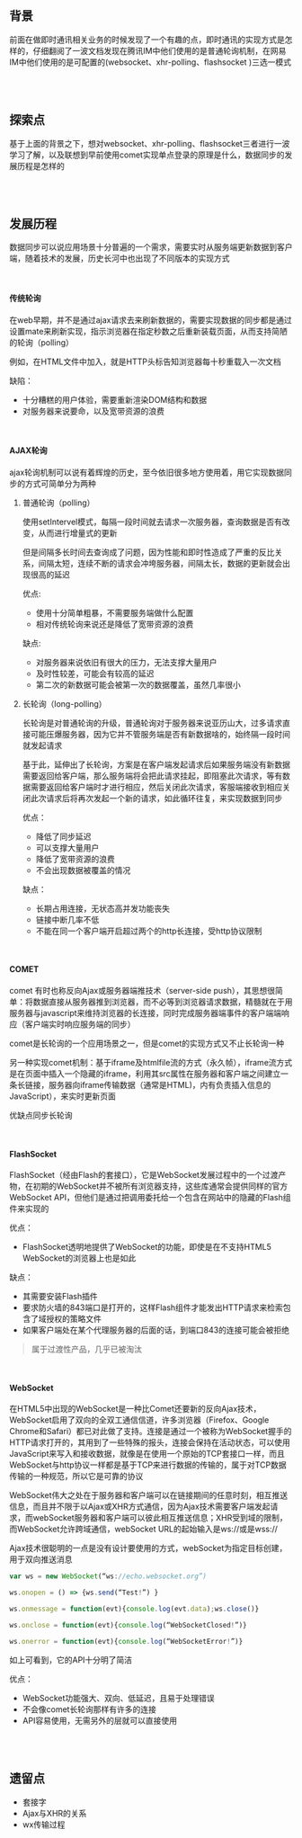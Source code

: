 ## 背景

前面在做即时通讯相关业务的时候发现了一个有趣的点，即时通讯的实现方式是怎样的，仔细翻阅了一波文档发现在腾讯IM中他们使用的是普通轮询机制，在网易IM中他们使用的是可配置的(websocket、xhr-polling、flashsocket )三选一模式

<br >

<br >

## 探索点

基于上面的背景之下，想对websocket、xhr-polling、flashsocket三者进行一波学习了解，以及联想到早前使用comet实现单点登录的原理是什么，数据同步的发展历程是怎样的

<br >

<br >

## 发展历程

数据同步可以说应用场景十分普遍的一个需求，需要实时从服务端更新数据到客户端，随着技术的发展，历史长河中也出现了不同版本的实现方式

<br >

#### 传统轮询

在web早期，并不是通过ajax请求去来刷新数据的，需要实现数据的同步都是通过设置mate来刷新实现，指示浏览器在指定秒数之后重新装载页面，从而支持简陋的轮询（polling）

例如，在HTML文件中加入<META HTTP-RQUIV="Refresh" CONTENT=10>，就是HTTP头标告知浏览器每十秒重载入一次文档

缺陷：

* 十分糟糕的用户体验，需要重新渲染DOM结构和数据
* 对服务器来说要命，以及宽带资源的浪费

<br >

#### AJAX轮询

ajax轮询机制可以说有着辉煌的历史，至今依旧很多地方使用着，用它实现数据同步的方式可简单分为两种

1. 普通轮询（polling）

   使用setIntervel模式，每隔一段时间就去请求一次服务器，查询数据是否有改变，从而进行增量式的更新

   但是间隔多长时间去查询成了问题，因为性能和即时性造成了严重的反比关系，间隔太短，连续不断的请求会冲垮服务器，间隔太长，数据的更新就会出现很高的延迟

   优点: 

   * 使用十分简单粗暴，不需要服务端做什么配置
   * 相对传统轮询来说还是降低了宽带资源的浪费

   缺点:

   * 对服务器来说依旧有很大的压力，无法支撑大量用户
   * 及时性较差，可能会有较高的延迟
   * 第二次的新数据可能会被第一次的数据覆盖，虽然几率很小

2. 长轮询（long-polling）

   长轮询是对普通轮询的升级，普通轮询对于服务器来说亚历山大，过多请求直接可能压爆服务器，因为它并不管服务端是否有新数据啥的，始终隔一段时间就发起请求

   基于此，延伸出了长轮询，方案是在客户端发起请求后如果服务端没有新数据需要返回给客户端，那么服务端将会把此请求挂起，即阻塞此次请求，等有数据需要返回给客户端时才进行相应，然后关闭此次请求，客服端接收到相应关闭此次请求后将再次发起一个新的请求，如此循环往复，来实现数据到同步

   优点：

   * 降低了同步延迟
   * 可以支撑大量用户
   * 降低了宽带资源的浪费
   * 不会出现数据被覆盖的情况

   缺点：

   * 长期占用连接，无状态高并发功能丧失
   * 链接中断几率不低
   * 不能在同一个客户端开启超过两个的http长连接，受http协议限制

<br >

#### COMET

comet 有时也称反向Ajax或服务器端推技术（server-side push），其思想很简单：将数据直接从服务器推到浏览器，而不必等到浏览器请求数据，精髓就在于用服务器与javascript来维持浏览器的长连接，同时完成服务器端事件的客户端端响应（客户端实时响应服务端的同步）

comet是长轮询的一个应用场景之一，但是comet的实现方式又不止长轮询一种

另一种实现comet机制：基于iframe及htmlfile流的方式（永久帧），iframe流方式是在页面中插入一个隐藏的iframe，利用其src属性在服务器和客户端之间建立一条长链接，服务器向iframe传输数据（通常是HTML)，内有负责插入信息的JavaScript），来实时更新页面

优缺点同步长轮询

<br >

#### FlashSocket

FlashSocket（经由Flash的套接口），它是WebSocket发展过程中的一个过渡产物，在初期的WebSocket并不被所有浏览器支持，这些库通常会提供同样的官方WebSocket API，但他们是通过把调用委托给一个包含在网站中的隐藏的Flash组件来实现的

优点：

* FlashSocket透明地提供了WebSocket的功能，即使是在不支持HTML5 WebSocket的浏览器上也是如此

缺点：

* 其需要安装Flash插件
* 要求防火墙的843端口是打开的，这样Flash组件才能发出HTTP请求来检索包含了域授权的策略文件
* 如果客户端处在某个代理服务器的后面的话，到端口843的连接可能会被拒绝

> 属于过渡性产品，几乎已被淘汰

<br >

#### WebSocket

在HTML5中出现的WebSocket是一种比Comet还要新的反向Ajax技术，WebSocket启用了双向的全双工通信信道，许多浏览器（Firefox、Google Chrome和Safari）都已对此做了支持。连接是通过一个被称为WebSocket握手的HTTP请求打开的，其用到了一些特殊的报头，连接会保持在活动状态，可以使用JavaScript来写入和接收数据，就像是在使用一个原始的TCP套接口一样，而且WebSocket与http协议一样都是基于TCP来进行数据的传输的，属于对TCP数据传输的一种规范，所以它是可靠的协议

WebSocket伟大之处在于服务器和客户端可以在链接期间的任意时刻，相互推送信息，而且并不限于以Ajax或XHR方式通信，因为Ajax技术需要客户端发起请求，而webSocket服务器和客户端可以彼此相互推送信息；XHR受到域的限制，而WebSocket允许跨域通信，webSocket URL的起始输入是ws://或是wss://

Ajax技术很聪明的一点是没有设计要使用的方式，webSocket为指定目标创建，用于双向推送消息

```javascript
var ws = new WebSocket(“ws://echo.websocket.org”)

ws.onopen = () => {ws.send(“Test!”) }

ws.onmessage = function(evt){console.log(evt.data);ws.close()}

ws.onclose = function(evt){console.log(“WebSocketClosed!”)}

ws.onerror = function(evt){console.log(“WebSocketError!”)}
```

如上可看到，它的API十分明了简洁

优点：

* WebSocket功能强大、双向、低延迟，且易于处理错误
* 不会像comet长轮询那样有许多的连接
* API容易使用，无需另外的层就可以直接使用

<br >

<br >

## 遗留点

* 套接字
* Ajax与XHR的关系
* wx传输过程

